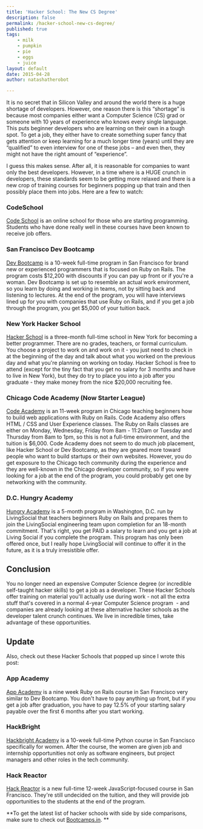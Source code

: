 ```yaml
---
title: 'Hacker School: The New CS Degree'
description: false
permalink: /hacker-school-new-cs-degree/
published: true
tags:
    - milk
    - pumpkin
    - pie
    - eggs
    - juice
layout: default
date: 2015-04-28
author: natashatherobot

---
```


It is no secret that in Silicon Valley and around the world there is a huge shortage of developers. However, one reason there is this “shortage” is because most companies either want a Computer Science (CS) grad or someone with 10 years of experience who knows every single language. This puts beginner developers who are learning on their own in a tough spot. To get a job, they either have to create something super fancy that gets attention or keep learning for a much longer time (years) until they are “qualified” to even interview for one of these jobs – and even then, they might not have the right amount of “experience”.

I guess this makes sense. After all, it is reasonable for companies to want only the best developers. However, in a time where is a HUGE crunch in developers, these standards seem to be getting more relaxed and there is a new crop of training courses for beginners popping up that train and then possibly place them into jobs. Here are a few to watch:

### CodeSchool

[Code School](http://www.codeschool.com/) is an online school for those who are starting programming. Students who have done really well in these courses have been known to receive job offers.

### San Francisco Dev Bootcamp

[Dev Bootcamp](http://devbootcamp.com/) is a 10-week full-time program in San Francisco for brand new or experienced programmers that is focused on Ruby on Rails. The program costs $12,200 with discounts if you can pay up front or if you're a woman. Dev Bootcamp is set up to resemble an actual work environment, so you learn by doing and working in teams, not by sitting back and listening to lectures. At the end of the program, you will have interviews lined up for you with companies that use Ruby on Rails, and if you get a job through the program, you get $5,000 of your tuition back.

### New York Hacker School

[Hacker School](https://www.hackerschool.com/) is a three-month full-time school in New York for becoming a better programmer. There are no grades, teachers, or formal curriculum. You choose a project to work on and work on it - you just need to check in at the beginning of the day and talk about what you worked on the previous day and what you're planning on working on today. Hacker School is free to attend (except for the tiny fact that you get no salary for 3 months and have to live in New York), but they do try to place you into a job after you graduate - they make money from the nice $20,000 recruiting fee.

### Chicago Code Academy (Now Starter League)

[Code Academy](http://www.codeacademy.org/) is an 11-week program in Chicago teaching beginners how to build web applications with Ruby on Rails. Code Academy also offers HTML / CSS and User Experience classes. The Ruby on Rails classes are either on Monday, Wednesday, Friday from 8am - 11:20am or Tuesday and Thursday from 8am to 1pm, so this is not a full-time environment, and the tuition is $6,000\. Code Academy does not seem to do much job placement, like Hacker School or Dev Bootcamp, as they are geared more toward people who want to build startups or their own websites. However, you do get exposure to the Chicago tech community during the experience and they are well-known in the Chicago developer community, so if you were looking for a job at the end of the program, you could probably get one by networking with the community.

### D.C. Hungry Academy

[Hungry Academy](http://hungryacademy.com/) is a 5-month program in Washington, D.C. run by LivingSocial that teachers beginners Ruby on Rails and prepares them to join the LivingSocial engineering team upon completion for an 18-month commitment. That's right, you get PAID a salary to learn and you get a job at Living Social if you complete the program. This program has only been offered once, but I really hope LivingSocial will continue to offer it in the future, as it is a truly irresistible offer.

## Conclusion

You no longer need an expensive Computer Science degree (or incredible self-taught hacker skills) to get a job as a developer. These Hacker Schools offer training on material you'll actually use during work - not all the extra stuff that's covered in a normal 4-year Computer Science program  - and companies are already looking at these alternative hacker schools as the developer talent crunch continues. We live in incredible times, take advantage of these opportunities.

## Update

Also, check out these Hacker Schools that popped up since I wrote this post:

### App Academy

[App Academy](http://www.appacademy.io/) is a nine week Ruby on Rails course in San Francisco very similar to Dev Bootcamp. You don't have to pay anything up front, but if you get a job after graduation, you have to pay 12.5% of your starting salary payable over the first 6 months after you start working.

### HackBright

[Hackbright Academy](http://www.hackbrightacademy.com/) is a 10-week full-time Python course in San Francisco specifically for women. After the course, the women are given job and internship opportunities not only as software engineers, but project managers and other roles in the tech community.

### Hack Reactor

[Hack Reactor](http://hackreactor.com/) is a new full-time 12-week JavaScript-focused course in San Francisco. They're still undecided on the tuition, and they will provide job opportunities to the students at the end of the program.

**To get the latest list of hacker schools with side by side comparisons, make sure to check out [Bootcamps.in](http://www.bootcamps.in/). **
